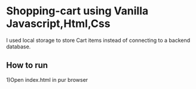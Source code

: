 # Shopping-cart using Vanilla Javascript,Html,Css


I used local storage  to store Cart  items instead of connecting to a backend database.


## How to run
1)Open index.html in pur browser

